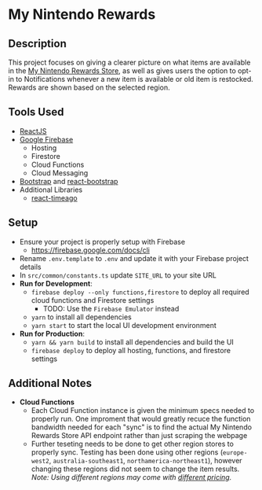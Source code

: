 # My Nintendo Rewards

## Description
This project focuses on giving a clearer picture on what items are available in the [My Nintendo Rewards Store](hhttps://my.nintendo.com/reward_categories/nintendo_store), as well as gives users the option to opt-in to Notifications whenever a new item is available or old item is restocked. Rewards are shown based on the selected region.

## Tools Used
- [ReactJS](https://reactjs.org/)
- [Google Firebase](https://firebase.google.com/)
    - Hosting
    - Firestore
    - Cloud Functions
    - Cloud Messaging
- [Bootstrap](https://getbootstrap.com/) and [react-bootstrap](https://react-bootstrap.github.io/)
- Additional Libraries
    - [react-timeago](https://www.npmjs.com/package/react-timeago)

## Setup
- Ensure your project is properly setup with Firebase
    - https://firebase.google.com/docs/cli
- Rename `.env.template` to `.env` and update it with your Firebase project details
- In `src/common/constants.ts` update `SITE_URL` to your site URL
- **Run for Development**:
    - `firebase deploy --only functions,firestore` to deploy all required cloud functions and Firestore settings
        - TODO: Use the `Firebase Emulator` instead
    - `yarn` to install all dependencies
    - `yarn start` to start the local UI development environment
- **Run for Production**:
    - `yarn && yarn build` to install all dependencies and build the UI
    - `firebase deploy` to deploy all hosting, functions, and firestore settings

## Additional Notes
- **Cloud Functions**
    - Each Cloud Function instance is given the minimum specs needed to properly run. One improment that would greatly recuce the function bandwidth needed for each "sync" is to find the actual My Nintendo Rewards Store API endpoint rather than just scraping the webpage
    - Further teseting needs to be done to get other region stores to properly sync. Testing has been done using other regions (`europe-west2`, `australia-southeast1`, `northamerica-northeast1`), however changing these regions did not seem to change the item results. *Note: Using different regions may come with [different pricing](https://firebase.google.com/docs/functions/locations).*